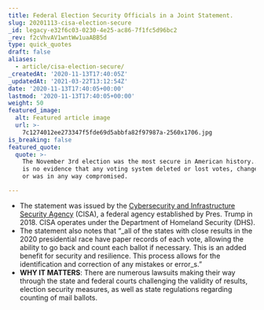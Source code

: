 ```yaml
---
title: Federal Election Security Officials in a Joint Statement.
slug: 20201113-cisa-election-secure
_id: legacy-e32f6c03-0230-4e25-ac86-7f1fc5d96bc2
_rev: f2cVhvAV1wntWw1uaABB5d
type: quick_quotes
draft: false
aliases:
  - article/cisa-election-secure/
_createdAt: '2020-11-13T17:40:05Z'
_updatedAt: '2021-03-22T13:12:54Z'
date: '2020-11-13T17:40:05+00:00'
lastmod: '2020-11-13T17:40:05+00:00'
weight: 50
featured_image:
  alt: Featured article image
  url: >-
    7c1274012ee273347f5fde69d5abbfa82f97987a-2560x1706.jpg
is_breaking: false
featured_quote:
  quote: >-
    The November 3rd election was the most secure in American history.... There
    is no evidence that any voting system deleted or lost votes, changed votes,
    or was in any way compromised.

---
```

* The statement was issued by the [Cybersecurity and Infrastructure Security Agency](https://www.cisa.gov/news/2020/11/12/joint-statement-elections-infrastructure-government-coordinating-council-election) (CISA), a federal agency established by Pres. Trump in 2018. CISA operates under the Department of Homeland Security (DHS).
* The statement also notes that “_all of the states with close results in the 2020 presidential race have paper records of each vote, allowing the ability to go back and count each ballot if necessary. This is an added benefit for security and resilience. This process allows for the identification and correction of any mistakes or error_s.”
* **WHY IT MATTERS**: There are numerous lawsuits making their way through the state and federal courts challenging the validity of results, election security measures, as well as state regulations regarding counting of mail ballots.